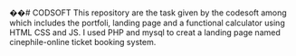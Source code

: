 ��#   C O D S O F T 
 
 This repository are the task given by the codesoft among which includes the portfoli, landing page and a functional calculator using HTML CSS and JS. I used PHP and mysql to creat a landing page named cinephile-online ticket booking system.
